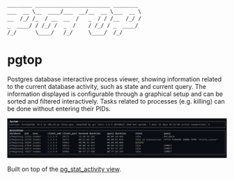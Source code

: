     ________ ________________________ ________
    ___  __ \__  ____/___  __/__  __ \___  __ \
    __  /_/ /_  / __  __  /   _  / / /__  /_/ /
    _  ____/ / /_/ /  _  /    / /_/ / _  ____/
    /_/      \____/   /_/     \____/  /_/
# pgtop #
Postgres database interactive process viewer, showing information related to the current database activity,
such as state and current query.
The information displayed is configurable through a graphical setup and can be sorted and filtered interactively.
Tasks related to processes (e.g. killing) can be done without entering their PIDs.

![](screenshot.png)

Built on top of the [pg_stat_activity view](https://www.postgresql.org/docs/9.4/monitoring-stats.html#PG-STAT-ACTIVITY-VIEW).